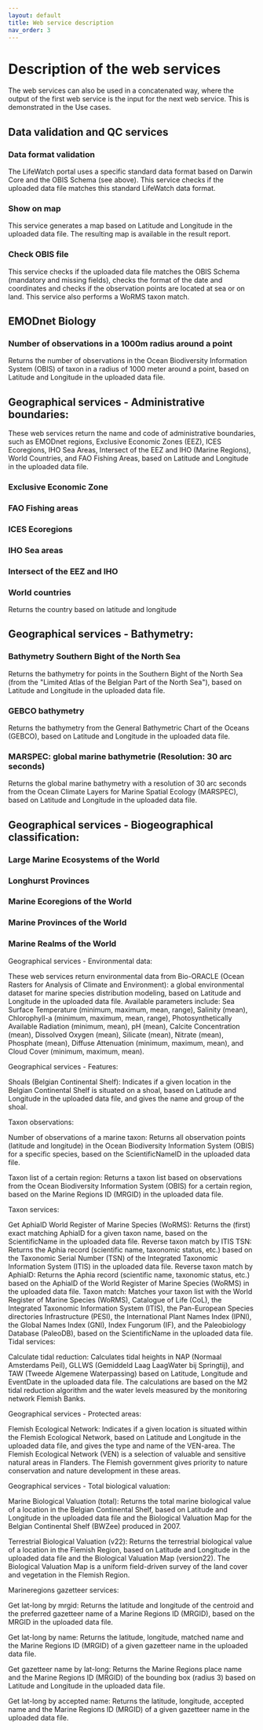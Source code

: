 ```yaml
---
layout: default
title: Web service description
nav_order: 3
---
```


# Description of the web services

The web services can also be used in a concatenated way, where the output of the first web service is the input for the next web service. This is demonstrated in the Use cases.

## Data validation and QC services

### Data format validation
The LifeWatch portal uses a specific standard data format based on Darwin Core and the OBIS Schema (see above). This service checks if the uploaded data file matches this standard LifeWatch data format.
### Show on map
This service generates a map based on Latitude and Longitude in the uploaded data file. The resulting map is available in the result report.
### Check OBIS file
This service checks if the uploaded data file matches the OBIS Schema (mandatory and missing fields), checks the format of the date and coordinates and checks if the observation points are located at sea or on land. This service also performs a WoRMS taxon match.

## EMODnet Biology 
### Number of observations in a 1000m radius around a point
Returns the number of observations in the Ocean Biodiversity Information System (OBIS) of taxon in a radius of 1000 meter around a point, based on Latitude and Longitude in the uploaded data file.

## ​​Geographical services - Administrative boundaries:
These web services return the name and code of administrative boundaries, such as EMODnet regions, Exclusive Economic Zones (EEZ), ICES Ecoregions, IHO Sea Areas, Intersect of the EEZ and IHO (Marine Regions), World Countries, and FAO Fishing Areas, based on Latitude and Longitude in the uploaded data file.​​

### Exclusive Economic Zone 
### FAO Fishing areas
### ICES Ecoregions
### IHO Sea areas
### Intersect of the EEZ and IHO
### World countries
Returns the country based on latitude and longitude

## Geographical services - Bathymetry:

### Bathymetry Southern Bight of the North Sea 
Returns the bathymetry for points in the Southern Bight of the North Sea (from the "Limited Atlas of the Belgian Part of the North Sea"), based on Latitude and Longitude in the uploaded data file.

### ​​GEBCO bathymetry 
Returns the bathymetry from the General Bathymetric Chart of the Oceans (GEBCO), based on Latitude and Longitude in the uploaded data file.

### MARSPEC: global marine bathymetrie (Resolution: 30 arc seconds) 
Returns the global marine bathymetry with a resolution of 30 arc seconds from the Ocean Climate Layers for Marine Spatial Ecology (MARSPEC), based on Latitude and Longitude in the uploaded data file.

## Geographical services - Biogeographical classification:

### Large Marine Ecosystems of the World
### Longhurst Provinces
### Marine Ecoregions of the World
### Marine Provinces of the World
### Marine Realms of the World

Geographical services - Environmental data:

These web services return environmental data from Bio-ORACLE (Ocean Rasters for Analysis of Climate and Environment): a global environmental dataset for marine species distribution modeling, based on Latitude and Longitude in the uploaded data file. Available parameters include: Sea Surface Temperature (minimum, maximum, mean, range), Salinity (mean), Chlorophyll-a (minimum, maximum, mean, range), Photosynthetically Available Radiation​ (minimum, mean),  pH (mean), Calcite Concentration (mean), Dissolved Oxygen (mean), Silicate (mean), Nitrate (mean), Phosphate (mean), Diffuse Attenuation​ (minimum, maximum, mean), and Cloud Cover (minimum, maximum, mean).

Geographical services - Features:

Shoals (Belgian Continental Shelf): Indicates if a given location in the Belgian Continental Shelf is situated on a shoal, based on Latitude and Longitude in the uploaded data file, and gives the name and group of the shoal.





Taxon observations:

Number of observations of a marine taxon: Returns all observation points (latitude and longitude) in the Ocean Biodiversity Information System (OBIS) for a specific species, based on the ScientificNameID in the uploaded data file.


Taxon list of a certain region: Returns a taxon list based on observations from the Ocean Biodiversity Information System (OBIS) for a certain region, based on the Marine Regions ID (MRGID) in the uploaded data file.

Taxon services:

Get AphiaID World Register of Marine Species (WoRMS): Returns the (first) exact matching AphiaID for a given taxon name, based on the ScientificName in the uploaded data file.
Reverse taxon match by ITIS TSN: Returns the Aphia record (scientific name, taxonomic status, etc.) based on the Taxonomic Serial Number (TSN) of the Integrated Taxonomic Information System (ITIS) in the uploaded data file.
Reverse taxon match by AphiaID: Returns the Aphia record (scientific name, taxonomic status, etc.) based on the AphiaID of the World Register of Marine Species (WoRMS) in the uploaded data file.
Taxon match: Matches your taxon list with the World Register of Marine Species (WoRMS), Catalogue of Life (CoL), the Integrated Taxonomic Information System (ITIS), the Pan-European Species directories Infrastructure (PESI), the International Plant Names Index (IPNI), the Global Names Index (GNI), Index Fungorum (IF), and the Paleobiology Database (PaleoDB), based on the ScientificName in the uploaded data file.
​Tidal services:

Calculate tidal reduction: Calculates tidal heights in NAP (Normaal Amsterdams Peil), GLLWS (Gemiddeld Laag LaagWater bij Springtij), and TAW (Tweede Algemene Waterpassing) based on Latitude, Longitude and EventDate in the uploaded data file. The calculations are based on the M2 tidal reduction algorithm and the water levels measured by the monitoring network Flemish Banks.





Geographical services - Protected areas:

Flemish Ecological Network: Indicates if a given location is situated within the Flemish Ecological Network, based on Latitude and Longitude in the uploaded data file, and gives the type and name of the VEN-area. The Flemish Ecological Network (VEN) is a selection of valuable and sensitive natural areas in Flanders. The Flemish government gives priority to nature conservation and nature development in these areas.

Geographical services - Total biological valuation:

Marine Biological Valuation (total): Returns the total marine biological value of a location in the Belgian Continental Shelf, based on Latitude and Longitude in the uploaded data file and the Biological Valuation Map for the Belgian Continental Shelf (BWZee) produced in 2007.

Terrestrial Biological Valuation (v22): Returns the terrestrial biological value of a location in the Flemish Region, based on Latitude and Longitude in the uploaded data file and the Biological Valuation Map (version22). The Biological Valuation Map is a uniform field-driven survey of the land cover and vegetation in the Flemish Region.

Marineregions gazetteer services:

Get lat-long by mrgid: Returns the latitude and longitude of the centroid and the preferred gazetteer name of a Marine Regions ID (MRGID), based on the MRGID in the uploaded data file.

Get lat-long by name: Returns the latitude, longitude, matched name and the Marine Regions ID (MRGID) of a given gazetteer name in the uploaded data file.

Get gazetteer name by lat-long: Returns the Marine Regions place name and the Marine Regions ID (MRGID) of the bounding box (radius 3) based on Latitude and Longitude in the uploaded data file.

Get lat-long by accepted name: Returns the latitude, longitude, accepted name and the Marine Regions ID (MRGID) of a given gazetteer name in the uploaded data file.

